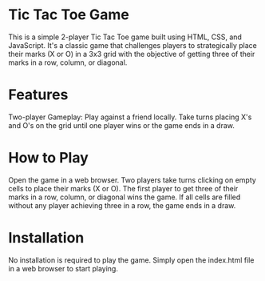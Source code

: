 # Tic Tac Toe Game
This is a simple 2-player Tic Tac Toe game built using HTML, CSS, and JavaScript. It's a classic game that challenges players to strategically place their marks (X or O) in a 3x3 grid with the objective of getting three of their marks in a row, column, or diagonal.

# Features
Two-player Gameplay: Play against a friend locally. Take turns placing X's and O's on the grid until one player wins or the game ends in a draw.


# How to Play
Open the game in a web browser.
Two players take turns clicking on empty cells to place their marks (X or O).
The first player to get three of their marks in a row, column, or diagonal wins the game.
If all cells are filled without any player achieving three in a row, the game ends in a draw.

# Installation
No installation is required to play the game. Simply open the index.html file in a web browser to start playing.
